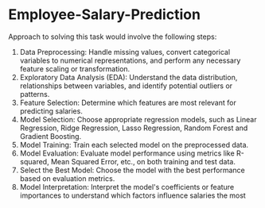 # Employee-Salary-Prediction

Approach to solving this task would involve the following steps:

1. Data Preprocessing: Handle missing values, convert categorical variables to numerical representations, and perform any necessary feature scaling or                    transformation.
2. Exploratory Data Analysis (EDA): Understand the data distribution, relationships between variables, and identify potential outliers or patterns.
3. Feature Selection: Determine which features are most relevant for predicting salaries. 
4. Model Selection: Choose appropriate regression models, such as Linear Regression, Ridge Regression, Lasso Regression, Random Forest and Gradient Boosting.  
5. Model Training: Train each selected model on the preprocessed data.
6. Model Evaluation: Evaluate model performance using metrics like R-squared, Mean Squared Error, etc., on both training and test data. 
7. Select the Best Model: Choose the model with the best performance based on evaluation metrics. 
8. Model Interpretation: Interpret the model's coefficients or feature importances to understand which factors influence salaries the most
